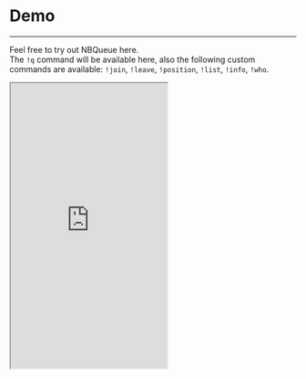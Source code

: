 # Demo

---
Feel free to try out NBQueue here. <br/>
The `!q` command will be available here, also the following custom commands are available: `!join`, `!leave`, `!position`, `!list`, `!info`, `!who`.
<iframe src="https://www.twitch.tv/embed/nbqueue/chat?parent=localhost" height="500" width="275"></iframe>